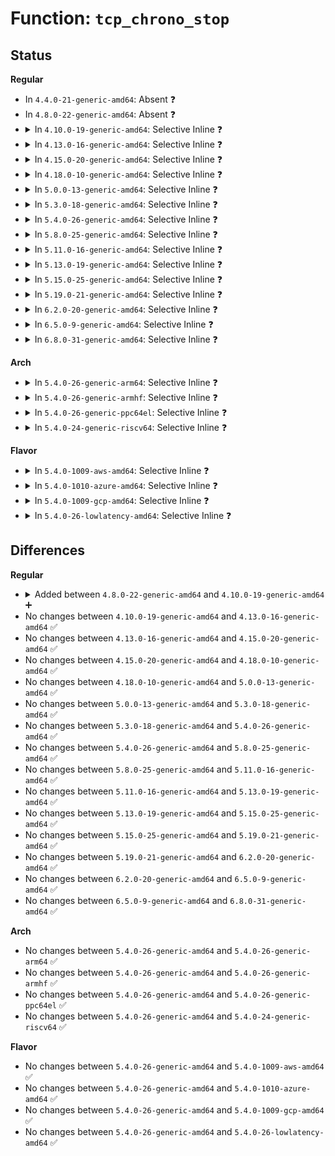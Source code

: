 # Function: <code>tcp_chrono_stop</code>

## Status
<b>Regular</b>
<ul>
<li>
In <code>4.4.0-21-generic-amd64</code>: Absent ❓
</li>
<li>
In <code>4.8.0-22-generic-amd64</code>: Absent ❓
</li>
<li>
<details>
<summary>In <code>4.10.0-19-generic-amd64</code>: Selective Inline ❓</summary>

```c
void tcp_chrono_stop(struct sock * sk, const enum tcp_chrono type)
```

```json
{
  "name": "tcp_chrono_stop",
  "collision_type": "Unique Global",
  "inline_type": "Selective",
  "funcs": [
    {
      "addr": 18446744071587311680,
      "name": "tcp_chrono_stop",
      "external": true,
      "loc": "net/ipv4/tcp_output.c:2139",
      "file": "net/ipv4/tcp_output.c",
      "inline": "not declared, inlined",
      "caller_inline": [],
      "caller_func": [
        "net/ipv4/tcp.c:tcp_disconnect",
        "net/ipv4/tcp.c:tcp_sendmsg",
        "net/ipv4/tcp.c:tcp_sendmsg",
        "net/ipv4/tcp_input.c:tcp_check_space",
        "net/ipv4/tcp_input.c:tcp_clean_rtx_queue",
        "net/ipv4/tcp_output.c:tcp_write_xmit",
        "net/ipv4/tcp_ipv4.c:tcp_v4_destroy_sock"
      ]
    }
  ],
  "symbols": [
    {
      "addr": 18446744071587311680,
      "name": "tcp_chrono_stop",
      "section": ".text",
      "bind": "STB_GLOBAL",
      "size": 154
    }
  ]
}
```
</details>
</li>
<li>
<details>
<summary>In <code>4.13.0-16-generic-amd64</code>: Selective Inline ❓</summary>

```c
void tcp_chrono_stop(struct sock * sk, const enum tcp_chrono type)
```

```json
{
  "name": "tcp_chrono_stop",
  "collision_type": "Unique Global",
  "inline_type": "Selective",
  "funcs": [
    {
      "addr": 18446744071587443312,
      "name": "tcp_chrono_stop",
      "external": true,
      "loc": "net/ipv4/tcp_output.c:2226",
      "file": "net/ipv4/tcp_output.c",
      "inline": "not declared, inlined",
      "caller_inline": [],
      "caller_func": [
        "net/ipv4/tcp.c:tcp_disconnect",
        "net/ipv4/tcp.c:tcp_sendmsg",
        "net/ipv4/tcp.c:tcp_sendmsg",
        "net/ipv4/tcp.c:do_tcp_sendpages",
        "net/ipv4/tcp_input.c:tcp_check_space",
        "net/ipv4/tcp_input.c:tcp_clean_rtx_queue",
        "net/ipv4/tcp_output.c:tcp_write_xmit",
        "net/ipv4/tcp_ipv4.c:tcp_v4_destroy_sock"
      ]
    }
  ],
  "symbols": [
    {
      "addr": 18446744071587443312,
      "name": "tcp_chrono_stop",
      "section": ".text",
      "bind": "STB_GLOBAL",
      "size": 141
    }
  ]
}
```
</details>
</li>
<li>
<details>
<summary>In <code>4.15.0-20-generic-amd64</code>: Selective Inline ❓</summary>

```c
void tcp_chrono_stop(struct sock * sk, const enum tcp_chrono type)
```

```json
{
  "name": "tcp_chrono_stop",
  "collision_type": "Unique Global",
  "inline_type": "Selective",
  "funcs": [
    {
      "addr": 18446744071587964320,
      "name": "tcp_chrono_stop",
      "external": true,
      "loc": "net/ipv4/tcp_output.c:2277",
      "file": "net/ipv4/tcp_output.c",
      "inline": "not declared, inlined",
      "caller_inline": [],
      "caller_func": [
        "net/ipv4/tcp.c:tcp_write_queue_purge",
        "net/ipv4/tcp.c:tcp_sendmsg_locked",
        "net/ipv4/tcp.c:tcp_sendmsg_locked",
        "net/ipv4/tcp.c:do_tcp_sendpages",
        "net/ipv4/tcp_input.c:tcp_check_space",
        "net/ipv4/tcp_input.c:tcp_clean_rtx_queue",
        "net/ipv4/tcp_output.c:tcp_write_xmit"
      ]
    }
  ],
  "symbols": [
    {
      "addr": 18446744071587964320,
      "name": "tcp_chrono_stop",
      "section": ".text",
      "bind": "STB_GLOBAL",
      "size": 162
    }
  ]
}
```
</details>
</li>
<li>
<details>
<summary>In <code>4.18.0-10-generic-amd64</code>: Selective Inline ❓</summary>

```c
void tcp_chrono_stop(struct sock * sk, const enum tcp_chrono type)
```

```json
{
  "name": "tcp_chrono_stop",
  "collision_type": "Unique Global",
  "inline_type": "Selective",
  "funcs": [
    {
      "addr": 18446744071588313760,
      "name": "tcp_chrono_stop",
      "external": true,
      "loc": "net/ipv4/tcp_output.c:2260",
      "file": "net/ipv4/tcp_output.c",
      "inline": "not declared, inlined",
      "caller_inline": [],
      "caller_func": [
        "net/ipv4/tcp.c:tcp_write_queue_purge",
        "net/ipv4/tcp.c:tcp_sendmsg_locked",
        "net/ipv4/tcp.c:tcp_sendmsg_locked",
        "net/ipv4/tcp.c:do_tcp_sendpages",
        "net/ipv4/tcp_input.c:tcp_check_space",
        "net/ipv4/tcp_input.c:tcp_clean_rtx_queue",
        "net/ipv4/tcp_output.c:tcp_write_xmit"
      ]
    }
  ],
  "symbols": [
    {
      "addr": 18446744071588313760,
      "name": "tcp_chrono_stop",
      "section": ".text",
      "bind": "STB_GLOBAL",
      "size": 153
    }
  ]
}
```
</details>
</li>
<li>
<details>
<summary>In <code>5.0.0-13-generic-amd64</code>: Selective Inline ❓</summary>

```c
void tcp_chrono_stop(struct sock * sk, const enum tcp_chrono type)
```

```json
{
  "name": "tcp_chrono_stop",
  "collision_type": "Unique Global",
  "inline_type": "Selective",
  "funcs": [
    {
      "addr": 18446744071588502832,
      "name": "tcp_chrono_stop",
      "external": true,
      "loc": "net/ipv4/tcp_output.c:2286",
      "file": "net/ipv4/tcp_output.c",
      "inline": "not declared, inlined",
      "caller_inline": [],
      "caller_func": [
        "net/ipv4/tcp.c:tcp_write_queue_purge",
        "net/ipv4/tcp.c:tcp_sendmsg_locked",
        "net/ipv4/tcp.c:tcp_sendmsg_locked",
        "net/ipv4/tcp.c:do_tcp_sendpages",
        "net/ipv4/tcp_input.c:tcp_check_space",
        "net/ipv4/tcp_input.c:tcp_clean_rtx_queue",
        "net/ipv4/tcp_output.c:tcp_write_xmit"
      ]
    }
  ],
  "symbols": [
    {
      "addr": 18446744071588502832,
      "name": "tcp_chrono_stop",
      "section": ".text",
      "bind": "STB_GLOBAL",
      "size": 153
    }
  ]
}
```
</details>
</li>
<li>
<details>
<summary>In <code>5.3.0-18-generic-amd64</code>: Selective Inline ❓</summary>

```c
void tcp_chrono_stop(struct sock * sk, const enum tcp_chrono type)
```

```json
{
  "name": "tcp_chrono_stop",
  "collision_type": "Unique Global",
  "inline_type": "Selective",
  "funcs": [
    {
      "addr": 18446744071588913344,
      "name": "tcp_chrono_stop",
      "external": true,
      "loc": "net/ipv4/tcp_output.c:2314",
      "file": "net/ipv4/tcp_output.c",
      "inline": "not declared, inlined",
      "caller_inline": [],
      "caller_func": [
        "net/ipv4/tcp.c:tcp_write_queue_purge",
        "net/ipv4/tcp.c:tcp_sendmsg_locked",
        "net/ipv4/tcp.c:do_tcp_sendpages",
        "net/ipv4/tcp_input.c:tcp_check_space",
        "net/ipv4/tcp_input.c:tcp_clean_rtx_queue",
        "net/ipv4/tcp_output.c:tcp_write_xmit"
      ]
    }
  ],
  "symbols": [
    {
      "addr": 18446744071588913344,
      "name": "tcp_chrono_stop",
      "section": ".text",
      "bind": "STB_GLOBAL",
      "size": 153
    }
  ]
}
```
</details>
</li>
<li>
<details>
<summary>In <code>5.4.0-26-generic-amd64</code>: Selective Inline ❓</summary>

```c
void tcp_chrono_stop(struct sock * sk, const enum tcp_chrono type)
```

```json
{
  "name": "tcp_chrono_stop",
  "collision_type": "Unique Global",
  "inline_type": "Selective",
  "funcs": [
    {
      "addr": 18446744071589137104,
      "name": "tcp_chrono_stop",
      "external": true,
      "loc": "net/ipv4/tcp_output.c:2333",
      "file": "net/ipv4/tcp_output.c",
      "inline": "not declared, inlined",
      "caller_inline": [],
      "caller_func": [
        "net/ipv4/tcp.c:tcp_write_queue_purge",
        "net/ipv4/tcp.c:tcp_sendmsg_locked",
        "net/ipv4/tcp.c:do_tcp_sendpages",
        "net/ipv4/tcp_input.c:tcp_check_space",
        "net/ipv4/tcp_input.c:tcp_clean_rtx_queue",
        "net/ipv4/tcp_output.c:tcp_write_xmit"
      ]
    }
  ],
  "symbols": [
    {
      "addr": 18446744071589137104,
      "name": "tcp_chrono_stop",
      "section": ".text",
      "bind": "STB_GLOBAL",
      "size": 153
    }
  ]
}
```
</details>
</li>
<li>
<details>
<summary>In <code>5.8.0-25-generic-amd64</code>: Selective Inline ❓</summary>

```c
void tcp_chrono_stop(struct sock * sk, const enum tcp_chrono type)
```

```json
{
  "name": "tcp_chrono_stop",
  "collision_type": "Unique Global",
  "inline_type": "Selective",
  "funcs": [
    {
      "addr": 18446744071590108336,
      "name": "tcp_chrono_stop",
      "external": true,
      "loc": "net/ipv4/tcp_output.c:2396",
      "file": "net/ipv4/tcp_output.c",
      "inline": "not declared, inlined",
      "caller_inline": [],
      "caller_func": [
        "net/ipv4/tcp.c:tcp_write_queue_purge",
        "net/ipv4/tcp.c:tcp_sendmsg_locked",
        "net/ipv4/tcp.c:do_tcp_sendpages",
        "net/ipv4/tcp_input.c:tcp_check_space",
        "net/ipv4/tcp_input.c:tcp_clean_rtx_queue",
        "net/ipv4/tcp_output.c:tcp_write_xmit"
      ]
    }
  ],
  "symbols": [
    {
      "addr": 18446744071590108336,
      "name": "tcp_chrono_stop",
      "section": ".text",
      "bind": "STB_GLOBAL",
      "size": 151
    }
  ]
}
```
</details>
</li>
<li>
<details>
<summary>In <code>5.11.0-16-generic-amd64</code>: Selective Inline ❓</summary>

```c
void tcp_chrono_stop(struct sock * sk, const enum tcp_chrono type)
```

```json
{
  "name": "tcp_chrono_stop",
  "collision_type": "Unique Global",
  "inline_type": "Selective",
  "funcs": [
    {
      "addr": 18446744071590155664,
      "name": "tcp_chrono_stop",
      "external": true,
      "loc": "net/ipv4/tcp_output.c:2566",
      "file": "net/ipv4/tcp_output.c",
      "inline": "not declared, inlined",
      "caller_inline": [],
      "caller_func": [
        "net/ipv4/tcp.c:tcp_write_queue_purge",
        "net/ipv4/tcp.c:tcp_sendmsg_locked",
        "net/ipv4/tcp.c:do_tcp_sendpages",
        "net/ipv4/tcp_input.c:tcp_check_space",
        "net/ipv4/tcp_input.c:tcp_clean_rtx_queue",
        "net/ipv4/tcp_output.c:tcp_write_xmit"
      ]
    }
  ],
  "symbols": [
    {
      "addr": 18446744071590155664,
      "name": "tcp_chrono_stop",
      "section": ".text",
      "bind": "STB_GLOBAL",
      "size": 151
    }
  ]
}
```
</details>
</li>
<li>
<details>
<summary>In <code>5.13.0-19-generic-amd64</code>: Selective Inline ❓</summary>

```c
void tcp_chrono_stop(struct sock * sk, const enum tcp_chrono type)
```

```json
{
  "name": "tcp_chrono_stop",
  "collision_type": "Unique Global",
  "inline_type": "Selective",
  "funcs": [
    {
      "addr": 18446744071590069312,
      "name": "tcp_chrono_stop",
      "external": true,
      "loc": "net/ipv4/tcp_output.c:2567",
      "file": "net/ipv4/tcp_output.c",
      "inline": "not declared, inlined",
      "caller_inline": [],
      "caller_func": [
        "net/ipv4/tcp.c:tcp_write_queue_purge",
        "net/ipv4/tcp.c:tcp_sendmsg_locked",
        "net/ipv4/tcp.c:do_tcp_sendpages",
        "net/ipv4/tcp_input.c:tcp_check_space",
        "net/ipv4/tcp_output.c:tcp_write_xmit"
      ]
    }
  ],
  "symbols": [
    {
      "addr": 18446744071590069312,
      "name": "tcp_chrono_stop",
      "section": ".text",
      "bind": "STB_GLOBAL",
      "size": 154
    }
  ]
}
```
</details>
</li>
<li>
<details>
<summary>In <code>5.15.0-25-generic-amd64</code>: Selective Inline ❓</summary>

```c
void tcp_chrono_stop(struct sock * sk, const enum tcp_chrono type)
```

```json
{
  "name": "tcp_chrono_stop",
  "collision_type": "Unique Global",
  "inline_type": "Selective",
  "funcs": [
    {
      "addr": 18446744071590843200,
      "name": "tcp_chrono_stop",
      "external": true,
      "loc": "net/ipv4/tcp_output.c:2567",
      "file": "net/ipv4/tcp_output.c",
      "inline": "not declared, inlined",
      "caller_inline": [],
      "caller_func": [
        "net/ipv4/tcp.c:tcp_write_queue_purge",
        "net/ipv4/tcp.c:tcp_sendmsg_locked",
        "net/ipv4/tcp.c:do_tcp_sendpages",
        "net/ipv4/tcp_input.c:tcp_check_space",
        "net/ipv4/tcp_output.c:tcp_write_xmit"
      ]
    }
  ],
  "symbols": [
    {
      "addr": 18446744071590843200,
      "name": "tcp_chrono_stop",
      "section": ".text",
      "bind": "STB_GLOBAL",
      "size": 271
    }
  ]
}
```
</details>
</li>
<li>
<details>
<summary>In <code>5.19.0-21-generic-amd64</code>: Selective Inline ❓</summary>

```c
void tcp_chrono_stop(struct sock * sk, const enum tcp_chrono type)
```

```json
{
  "name": "tcp_chrono_stop",
  "collision_type": "Unique Global",
  "inline_type": "Selective",
  "funcs": [
    {
      "addr": 18446744071592478768,
      "name": "tcp_chrono_stop",
      "external": true,
      "loc": "net/ipv4/tcp_output.c:2567",
      "file": "net/ipv4/tcp_output.c",
      "inline": "not declared, inlined",
      "caller_inline": [],
      "caller_func": [
        "net/ipv4/tcp.c:tcp_write_queue_purge",
        "net/ipv4/tcp.c:tcp_sendmsg_locked",
        "net/ipv4/tcp.c:do_tcp_sendpages",
        "net/ipv4/tcp.c:tcp_remove_empty_skb",
        "net/ipv4/tcp_output.c:tcp_write_xmit"
      ]
    }
  ],
  "symbols": [
    {
      "addr": 18446744071592478768,
      "name": "tcp_chrono_stop",
      "section": ".text",
      "bind": "STB_GLOBAL",
      "size": 326
    }
  ]
}
```
</details>
</li>
<li>
<details>
<summary>In <code>6.2.0-20-generic-amd64</code>: Selective Inline ❓</summary>

```c
void tcp_chrono_stop(struct sock * sk, const enum tcp_chrono type)
```

```json
{
  "name": "tcp_chrono_stop",
  "collision_type": "Unique Global",
  "inline_type": "Selective",
  "funcs": [
    {
      "addr": 18446744071594334560,
      "name": "tcp_chrono_stop",
      "external": true,
      "loc": "net/ipv4/tcp_output.c:2569",
      "file": "net/ipv4/tcp_output.c",
      "inline": "not declared, inlined",
      "caller_inline": [],
      "caller_func": [
        "net/ipv4/tcp.c:tcp_write_queue_purge",
        "net/ipv4/tcp.c:tcp_sendmsg_locked",
        "net/ipv4/tcp.c:do_tcp_sendpages",
        "net/ipv4/tcp.c:tcp_remove_empty_skb",
        "net/ipv4/tcp_output.c:tcp_write_xmit"
      ]
    }
  ],
  "symbols": [
    {
      "addr": 18446744071594334560,
      "name": "tcp_chrono_stop",
      "section": ".text",
      "bind": "STB_GLOBAL",
      "size": 326
    }
  ]
}
```
</details>
</li>
<li>
<details>
<summary>In <code>6.5.0-9-generic-amd64</code>: Selective Inline ❓</summary>

```c
void tcp_chrono_stop(struct sock * sk, const enum tcp_chrono type)
```

```json
{
  "name": "tcp_chrono_stop",
  "collision_type": "Unique Global",
  "inline_type": "Selective",
  "funcs": [
    {
      "addr": 18446744071594721088,
      "name": "tcp_chrono_stop",
      "external": true,
      "loc": "net/ipv4/tcp_output.c:2611",
      "file": "net/ipv4/tcp_output.c",
      "inline": "not declared, inlined",
      "caller_inline": [],
      "caller_func": [
        "net/ipv4/tcp.c:tcp_write_queue_purge",
        "net/ipv4/tcp.c:tcp_sendmsg_locked",
        "net/ipv4/tcp.c:tcp_remove_empty_skb",
        "net/ipv4/tcp_output.c:tcp_write_xmit"
      ]
    }
  ],
  "symbols": [
    {
      "addr": 18446744071594721088,
      "name": "tcp_chrono_stop",
      "section": ".text",
      "bind": "STB_GLOBAL",
      "size": 282
    }
  ]
}
```
</details>
</li>
<li>
<details>
<summary>In <code>6.8.0-31-generic-amd64</code>: Selective Inline ❓</summary>

```c
void tcp_chrono_stop(struct sock * sk, const enum tcp_chrono type)
```

```json
{
  "name": "tcp_chrono_stop",
  "collision_type": "Unique Global",
  "inline_type": "Selective",
  "funcs": [
    {
      "addr": 18446744071595525968,
      "name": "tcp_chrono_stop",
      "external": true,
      "loc": "net/ipv4/tcp_output.c:2668",
      "file": "net/ipv4/tcp_output.c",
      "inline": "not declared, inlined",
      "caller_inline": [],
      "caller_func": [
        "net/ipv4/tcp.c:tcp_write_queue_purge",
        "net/ipv4/tcp.c:tcp_sendmsg_locked",
        "net/ipv4/tcp.c:tcp_remove_empty_skb",
        "net/ipv4/tcp_output.c:tcp_write_xmit"
      ]
    }
  ],
  "symbols": [
    {
      "addr": 18446744071595525968,
      "name": "tcp_chrono_stop",
      "section": ".text",
      "bind": "STB_GLOBAL",
      "size": 282
    }
  ]
}
```
</details>
</li>
</ul>
<b>Arch</b>
<ul>
<li>
<details>
<summary>In <code>5.4.0-26-generic-arm64</code>: Selective Inline ❓</summary>

```c
void tcp_chrono_stop(struct sock * sk, const enum tcp_chrono type)
```

```json
{
  "name": "tcp_chrono_stop",
  "collision_type": "Unique Global",
  "inline_type": "Selective",
  "funcs": [
    {
      "addr": 18446603336502753080,
      "name": "tcp_chrono_stop",
      "external": true,
      "loc": "net/ipv4/tcp_output.c:2333",
      "file": "net/ipv4/tcp_output.c",
      "inline": "not declared, inlined",
      "caller_inline": [],
      "caller_func": [
        "net/ipv4/tcp.c:tcp_write_queue_purge",
        "net/ipv4/tcp.c:tcp_sendmsg_locked",
        "net/ipv4/tcp.c:do_tcp_sendpages",
        "net/ipv4/tcp_input.c:tcp_check_space",
        "net/ipv4/tcp_input.c:tcp_clean_rtx_queue",
        "net/ipv4/tcp_output.c:tcp_write_xmit"
      ]
    }
  ],
  "symbols": [
    {
      "addr": 18446603336502753080,
      "name": "tcp_chrono_stop",
      "section": ".text",
      "bind": "STB_GLOBAL",
      "size": 220
    }
  ]
}
```
</details>
</li>
<li>
<details>
<summary>In <code>5.4.0-26-generic-armhf</code>: Selective Inline ❓</summary>

```c
void tcp_chrono_stop(struct sock * sk, const enum tcp_chrono type)
```

```json
{
  "name": "tcp_chrono_stop",
  "collision_type": "Unique Global",
  "inline_type": "Selective",
  "funcs": [
    {
      "addr": 3235457320,
      "name": "tcp_chrono_stop",
      "external": true,
      "loc": "net/ipv4/tcp_output.c:2333",
      "file": "net/ipv4/tcp_output.c",
      "inline": "not declared, inlined",
      "caller_inline": [],
      "caller_func": [
        "net/ipv4/tcp.c:tcp_write_queue_purge",
        "net/ipv4/tcp.c:tcp_sendmsg_locked",
        "net/ipv4/tcp.c:do_tcp_sendpages",
        "net/ipv4/tcp_input.c:tcp_check_space",
        "net/ipv4/tcp_input.c:tcp_clean_rtx_queue",
        "net/ipv4/tcp_output.c:tcp_write_xmit"
      ]
    }
  ],
  "symbols": [
    {
      "addr": 3235457320,
      "name": "tcp_chrono_stop",
      "section": ".text",
      "bind": "STB_GLOBAL",
      "size": 196
    }
  ]
}
```
</details>
</li>
<li>
<details>
<summary>In <code>5.4.0-26-generic-ppc64el</code>: Selective Inline ❓</summary>

```c
void tcp_chrono_stop(struct sock * sk, const enum tcp_chrono type)
```

```json
{
  "name": "tcp_chrono_stop",
  "collision_type": "Unique Global",
  "inline_type": "Selective",
  "funcs": [
    {
      "addr": 13835058055296380864,
      "name": "tcp_chrono_stop",
      "external": true,
      "loc": "net/ipv4/tcp_output.c:2333",
      "file": "net/ipv4/tcp_output.c",
      "inline": "not declared, inlined",
      "caller_inline": [],
      "caller_func": [
        "net/ipv4/tcp.c:tcp_write_queue_purge",
        "net/ipv4/tcp.c:tcp_sendmsg_locked",
        "net/ipv4/tcp.c:do_tcp_sendpages",
        "net/ipv4/tcp_input.c:tcp_check_space",
        "net/ipv4/tcp_input.c:tcp_clean_rtx_queue",
        "net/ipv4/tcp_output.c:tcp_write_xmit"
      ]
    }
  ],
  "symbols": [
    {
      "addr": 13835058055296380864,
      "name": "tcp_chrono_stop",
      "section": ".text",
      "bind": "STB_GLOBAL",
      "size": 220
    }
  ]
}
```
</details>
</li>
<li>
<details>
<summary>In <code>5.4.0-24-generic-riscv64</code>: Selective Inline ❓</summary>

```c
void tcp_chrono_stop(struct sock * sk, const enum tcp_chrono type)
```

```json
{
  "name": "tcp_chrono_stop",
  "collision_type": "Unique Global",
  "inline_type": "Selective",
  "funcs": [
    {
      "addr": 18446743936278876850,
      "name": "tcp_chrono_stop",
      "external": true,
      "loc": "net/ipv4/tcp_output.c:2333",
      "file": "net/ipv4/tcp_output.c",
      "inline": "not declared, inlined",
      "caller_inline": [],
      "caller_func": [
        "net/ipv4/tcp.c:tcp_write_queue_purge",
        "net/ipv4/tcp.c:tcp_sendmsg_locked",
        "net/ipv4/tcp.c:do_tcp_sendpages",
        "net/ipv4/tcp_input.c:tcp_check_space",
        "net/ipv4/tcp_input.c:tcp_clean_rtx_queue",
        "net/ipv4/tcp_output.c:tcp_write_xmit"
      ]
    }
  ],
  "symbols": [
    {
      "addr": 18446743936278876850,
      "name": "tcp_chrono_stop",
      "section": ".text",
      "bind": "STB_GLOBAL",
      "size": 208
    }
  ]
}
```
</details>
</li>
</ul>
<b>Flavor</b>
<ul>
<li>
<details>
<summary>In <code>5.4.0-1009-aws-amd64</code>: Selective Inline ❓</summary>

```c
void tcp_chrono_stop(struct sock * sk, const enum tcp_chrono type)
```

```json
{
  "name": "tcp_chrono_stop",
  "collision_type": "Unique Global",
  "inline_type": "Selective",
  "funcs": [
    {
      "addr": 18446744071588743488,
      "name": "tcp_chrono_stop",
      "external": true,
      "loc": "net/ipv4/tcp_output.c:2333",
      "file": "net/ipv4/tcp_output.c",
      "inline": "not declared, inlined",
      "caller_inline": [],
      "caller_func": [
        "net/ipv4/tcp.c:tcp_write_queue_purge",
        "net/ipv4/tcp.c:tcp_sendmsg_locked",
        "net/ipv4/tcp.c:do_tcp_sendpages",
        "net/ipv4/tcp_input.c:tcp_check_space",
        "net/ipv4/tcp_input.c:tcp_clean_rtx_queue",
        "net/ipv4/tcp_output.c:tcp_write_xmit"
      ]
    }
  ],
  "symbols": [
    {
      "addr": 18446744071588743488,
      "name": "tcp_chrono_stop",
      "section": ".text",
      "bind": "STB_GLOBAL",
      "size": 153
    }
  ]
}
```
</details>
</li>
<li>
<details>
<summary>In <code>5.4.0-1010-azure-amd64</code>: Selective Inline ❓</summary>

```c
void tcp_chrono_stop(struct sock * sk, const enum tcp_chrono type)
```

```json
{
  "name": "tcp_chrono_stop",
  "collision_type": "Unique Global",
  "inline_type": "Selective",
  "funcs": [
    {
      "addr": 18446744071588455440,
      "name": "tcp_chrono_stop",
      "external": true,
      "loc": "net/ipv4/tcp_output.c:2333",
      "file": "net/ipv4/tcp_output.c",
      "inline": "not declared, inlined",
      "caller_inline": [],
      "caller_func": [
        "net/ipv4/tcp.c:tcp_write_queue_purge",
        "net/ipv4/tcp.c:tcp_sendmsg_locked",
        "net/ipv4/tcp.c:do_tcp_sendpages",
        "net/ipv4/tcp_input.c:tcp_check_space",
        "net/ipv4/tcp_input.c:tcp_clean_rtx_queue",
        "net/ipv4/tcp_output.c:tcp_write_xmit"
      ]
    }
  ],
  "symbols": [
    {
      "addr": 18446744071588455440,
      "name": "tcp_chrono_stop",
      "section": ".text",
      "bind": "STB_GLOBAL",
      "size": 153
    }
  ]
}
```
</details>
</li>
<li>
<details>
<summary>In <code>5.4.0-1009-gcp-amd64</code>: Selective Inline ❓</summary>

```c
void tcp_chrono_stop(struct sock * sk, const enum tcp_chrono type)
```

```json
{
  "name": "tcp_chrono_stop",
  "collision_type": "Unique Global",
  "inline_type": "Selective",
  "funcs": [
    {
      "addr": 18446744071589179664,
      "name": "tcp_chrono_stop",
      "external": true,
      "loc": "net/ipv4/tcp_output.c:2333",
      "file": "net/ipv4/tcp_output.c",
      "inline": "not declared, inlined",
      "caller_inline": [],
      "caller_func": [
        "net/ipv4/tcp.c:tcp_write_queue_purge",
        "net/ipv4/tcp.c:tcp_sendmsg_locked",
        "net/ipv4/tcp.c:do_tcp_sendpages",
        "net/ipv4/tcp_input.c:tcp_check_space",
        "net/ipv4/tcp_input.c:tcp_clean_rtx_queue",
        "net/ipv4/tcp_output.c:tcp_write_xmit"
      ]
    }
  ],
  "symbols": [
    {
      "addr": 18446744071589179664,
      "name": "tcp_chrono_stop",
      "section": ".text",
      "bind": "STB_GLOBAL",
      "size": 153
    }
  ]
}
```
</details>
</li>
<li>
<details>
<summary>In <code>5.4.0-26-lowlatency-amd64</code>: Selective Inline ❓</summary>

```c
void tcp_chrono_stop(struct sock * sk, const enum tcp_chrono type)
```

```json
{
  "name": "tcp_chrono_stop",
  "collision_type": "Unique Global",
  "inline_type": "Selective",
  "funcs": [
    {
      "addr": 18446744071589219728,
      "name": "tcp_chrono_stop",
      "external": true,
      "loc": "net/ipv4/tcp_output.c:2333",
      "file": "net/ipv4/tcp_output.c",
      "inline": "not declared, inlined",
      "caller_inline": [],
      "caller_func": [
        "net/ipv4/tcp.c:tcp_write_queue_purge",
        "net/ipv4/tcp.c:tcp_sendmsg_locked",
        "net/ipv4/tcp.c:do_tcp_sendpages",
        "net/ipv4/tcp_input.c:tcp_check_space",
        "net/ipv4/tcp_input.c:tcp_clean_rtx_queue",
        "net/ipv4/tcp_output.c:tcp_write_xmit"
      ]
    }
  ],
  "symbols": [
    {
      "addr": 18446744071589219728,
      "name": "tcp_chrono_stop",
      "section": ".text",
      "bind": "STB_GLOBAL",
      "size": 153
    }
  ]
}
```
</details>
</li>
</ul>

## Differences
<b>Regular</b>
<ul>
<li>
<details>
<summary>Added between <code>4.8.0-22-generic-amd64</code> and <code>4.10.0-19-generic-amd64</code> ➕</summary>

```c
void tcp_chrono_stop(struct sock * sk, const enum tcp_chrono type)
```
</details>
</li>
<li>
No changes between <code>4.10.0-19-generic-amd64</code> and <code>4.13.0-16-generic-amd64</code> ✅
</li>
<li>
No changes between <code>4.13.0-16-generic-amd64</code> and <code>4.15.0-20-generic-amd64</code> ✅
</li>
<li>
No changes between <code>4.15.0-20-generic-amd64</code> and <code>4.18.0-10-generic-amd64</code> ✅
</li>
<li>
No changes between <code>4.18.0-10-generic-amd64</code> and <code>5.0.0-13-generic-amd64</code> ✅
</li>
<li>
No changes between <code>5.0.0-13-generic-amd64</code> and <code>5.3.0-18-generic-amd64</code> ✅
</li>
<li>
No changes between <code>5.3.0-18-generic-amd64</code> and <code>5.4.0-26-generic-amd64</code> ✅
</li>
<li>
No changes between <code>5.4.0-26-generic-amd64</code> and <code>5.8.0-25-generic-amd64</code> ✅
</li>
<li>
No changes between <code>5.8.0-25-generic-amd64</code> and <code>5.11.0-16-generic-amd64</code> ✅
</li>
<li>
No changes between <code>5.11.0-16-generic-amd64</code> and <code>5.13.0-19-generic-amd64</code> ✅
</li>
<li>
No changes between <code>5.13.0-19-generic-amd64</code> and <code>5.15.0-25-generic-amd64</code> ✅
</li>
<li>
No changes between <code>5.15.0-25-generic-amd64</code> and <code>5.19.0-21-generic-amd64</code> ✅
</li>
<li>
No changes between <code>5.19.0-21-generic-amd64</code> and <code>6.2.0-20-generic-amd64</code> ✅
</li>
<li>
No changes between <code>6.2.0-20-generic-amd64</code> and <code>6.5.0-9-generic-amd64</code> ✅
</li>
<li>
No changes between <code>6.5.0-9-generic-amd64</code> and <code>6.8.0-31-generic-amd64</code> ✅
</li>
</ul>
<b>Arch</b>
<ul>
<li>
No changes between <code>5.4.0-26-generic-amd64</code> and <code>5.4.0-26-generic-arm64</code> ✅
</li>
<li>
No changes between <code>5.4.0-26-generic-amd64</code> and <code>5.4.0-26-generic-armhf</code> ✅
</li>
<li>
No changes between <code>5.4.0-26-generic-amd64</code> and <code>5.4.0-26-generic-ppc64el</code> ✅
</li>
<li>
No changes between <code>5.4.0-26-generic-amd64</code> and <code>5.4.0-24-generic-riscv64</code> ✅
</li>
</ul>
<b>Flavor</b>
<ul>
<li>
No changes between <code>5.4.0-26-generic-amd64</code> and <code>5.4.0-1009-aws-amd64</code> ✅
</li>
<li>
No changes between <code>5.4.0-26-generic-amd64</code> and <code>5.4.0-1010-azure-amd64</code> ✅
</li>
<li>
No changes between <code>5.4.0-26-generic-amd64</code> and <code>5.4.0-1009-gcp-amd64</code> ✅
</li>
<li>
No changes between <code>5.4.0-26-generic-amd64</code> and <code>5.4.0-26-lowlatency-amd64</code> ✅
</li>
</ul>

